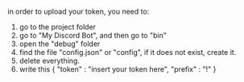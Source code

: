in order to upload your token, you need to:
1. go to the project folder
2. go to "My Discord Bot", and then go to "bin"
3. open the "debug" folder
4. find the file "config.json" or "config", if it does not exist, create it.
5. delete everything.
6. write this
{
"token" : "insert your token here",
"prefix" : "!"
}
